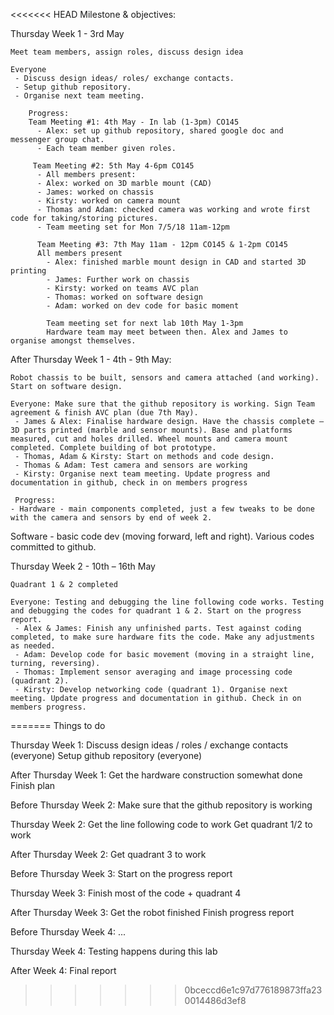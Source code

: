 <<<<<<< HEAD
Milestone & objectives:

Thursday Week 1 - 3rd May

    Meet team members, assign roles, discuss design idea
 
    Everyone
     - Discuss design ideas/ roles/ exchange contacts.
     - Setup github repository.
     - Organise next team meeting.
     
        Progress:
        Team Meeting #1: 4th May - In lab (1-3pm) CO145
          - Alex: set up github repository, shared google doc and messenger group chat.
          - Each team member given roles. 
         
         Team Meeting #2: 5th May 4-6pm CO145
          - All members present:
          - Alex: worked on 3D marble mount (CAD)
          - James: worked on chassis
          - Kirsty: worked on camera mount
          - Thomas and Adam: checked camera was working and wrote first code for taking/storing pictures. 
          - Team meeting set for Mon 7/5/18 11am-12pm

          Team Meeting #3: 7th May 11am - 12pm CO145 & 1-2pm CO145
          All members present
            - Alex: finished marble mount design in CAD and started 3D printing
            - James: Further work on chassis
            - Kirsty: worked on teams AVC plan
            - Thomas: worked on software design
            - Adam: worked on dev code for basic moment

            Team meeting set for next lab 10th May 1-3pm
            Hardware team may meet between then. Alex and James to organise amongst themselves. 

     
After Thursday Week 1 - 4th - 9th May:

    Robot chassis to be built, sensors and camera attached (and working). Start on software design.
 
    Everyone: Make sure that the github repository is working. Sign Team agreement & finish AVC plan (due 7th May).
     - James & Alex: Finalise hardware design. Have the chassis complete – 3D parts printed (marble and sensor mounts). Base and platforms measured, cut and holes drilled. Wheel mounts and camera mount completed. Complete building of bot prototype.
     - Thomas, Adam & Kirsty: Start on methods and code design.
     - Thomas & Adam: Test camera and sensors are working
     - Kirsty: Organise next team meeting. Update progress and documentation in github, check in on members progress
     
     Progress:
    - Hardware - main components completed, just a few tweaks to be done with the camera and sensors by end of week 2. 

Software - basic code dev (moving forward, left and right). 
Various codes committed to github.


     
Thursday Week 2 - 10th – 16th May

    Quadrant 1 & 2 completed
 
    Everyone: Testing and debugging the line following code works. Testing and debugging the codes for quadrant 1 & 2. Start on the progress report.
     - Alex & James: Finish any unfinished parts. Test against coding completed, to make sure hardware fits the code. Make any adjustments as needed.
     - Adam: Develop code for basic movement (moving in a straight line, turning, reversing).
     - Thomas: Implement sensor averaging and image processing code (quadrant 2).
     - Kirsty: Develop networking code (quadrant 1). Organise next meeting. Update progress and documentation in github. Check in on members progress.
=======
Things to do

Thursday Week 1:
Discuss design ideas / roles / exchange contacts (everyone)
Setup github repository (everyone)

After Thursday Week 1:
Get the hardware construction somewhat done
Finish plan

Before Thursday Week 2:
Make sure that the github repository is working

Thursday Week 2:
Get the line following code to work
Get quadrant 1/2 to work

After Thursday Week 2:
Get quadrant 3 to work

Before Thursday Week 3:
Start on the progress report

Thursday Week 3:
Finish most of the code + quadrant 4

After Thursday Week 3:
Get the robot finished
Finish progress report

Before Thursday Week 4:
...

Thursday Week 4:
Testing happens during this lab

After Week 4:
Final report
>>>>>>> 0bceccd6e1c97d776189873ffa230014486d3ef8
